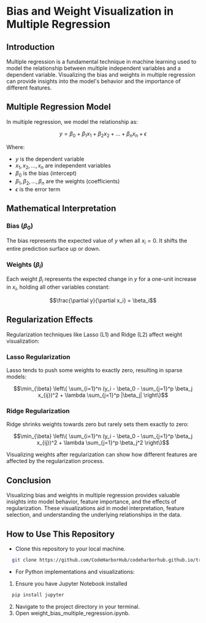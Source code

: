# Bias and Weight Visualization in Multiple Regression

## Introduction

Multiple regression is a fundamental technique in machine learning used to model the relationship between multiple independent variables and a dependent variable. Visualizing the bias and weights in multiple regression can provide insights into the model's behavior and the importance of different features.

## Multiple Regression Model

In multiple regression, we model the relationship as:

$$ y = \beta_0 + \beta_1x_1 + \beta_2x_2 + ... + \beta_nx_n + \epsilon $$

Where:
- $y$ is the dependent variable
- $x_1, x_2, ..., x_n$ are independent variables
- $\beta_0$ is the bias (intercept)
- $\beta_1, \beta_2, ..., \beta_n$ are the weights (coefficients)
- $\epsilon$ is the error term

## Mathematical Interpretation

### Bias ($\beta_0$)

The bias represents the expected value of $y$ when all $x_i = 0$. It shifts the entire prediction surface up or down.

### Weights ($\beta_i$)

Each weight $\beta_i$ represents the expected change in $y$ for a one-unit increase in $x_i$, holding all other variables constant:

$$\frac{\partial y}{\partial x_i} = \beta_i$$

## Regularization Effects

Regularization techniques like Lasso (L1) and Ridge (L2) affect weight visualization:

### Lasso Regularization

Lasso tends to push some weights to exactly zero, resulting in sparse models:

$$\min_{\beta} \left\{ \sum_{i=1}^n (y_i - \beta_0 - \sum_{j=1}^p \beta_j x_{ij})^2 + \lambda \sum_{j=1}^p |\beta_j| \right\}$$

### Ridge Regularization

Ridge shrinks weights towards zero but rarely sets them exactly to zero:

$$\min_{\beta} \left\{ \sum_{i=1}^n (y_i - \beta_0 - \sum_{j=1}^p \beta_j x_{ij})^2 + \lambda \sum_{j=1}^p \beta_j^2 \right\}$$

Visualizing weights after regularization can show how different features are affected by the regularization process.

## Conclusion

Visualizing bias and weights in multiple regression provides valuable insights into model behavior, feature importance, and the effects of regularization. These visualizations aid in model interpretation, feature selection, and understanding the underlying relationships in the data.

## How to Use This Repository

- Clone this repository to your local machine.

```bash
  git clone https://github.com/CodeHarborHub/codeharborhub.github.io/tree/main/docs/Machine%20Learning/Multiple Regression Visualized
```
- For Python implementations and visualizations:

1. Ensure you have Jupyter Notebook installed 

```bash
  pip install jupyter
```
2. Navigate to the project directory in your terminal.
3. Open weight_bias_multiple_regression.ipynb.
